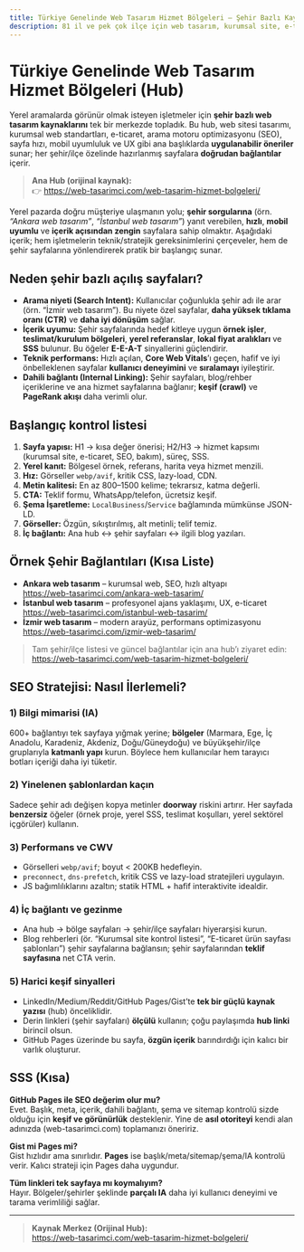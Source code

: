 ```yaml
---
title: Türkiye Genelinde Web Tasarım Hizmet Bölgeleri – Şehir Bazlı Kaynak Merkezi
description: 81 il ve pek çok ilçe için web tasarım, kurumsal site, e-ticaret, SEO ve performans odaklı rehber. Ana hub: web-tasarimci.com/web-tasarim-hizmet-bolgeleri
---
```


<link rel="canonical" href="https://web-tasarimci.com/web-tasarim-hizmet-bolgeleri/" />

# Türkiye Genelinde Web Tasarım Hizmet Bölgeleri (Hub)

Yerel aramalarda görünür olmak isteyen işletmeler için **şehir bazlı web tasarım kaynaklarını** tek bir merkezde topladık. Bu hub, web sitesi tasarımı, kurumsal web standartları, e-ticaret, arama motoru optimizasyonu (SEO), sayfa hızı, mobil uyumluluk ve UX gibi ana başlıklarda **uygulanabilir öneriler** sunar; her şehir/ilçe özelinde hazırlanmış sayfalara **doğrudan bağlantılar** içerir.

> **Ana Hub (orijinal kaynak):**  
> 👉 https://web-tasarimci.com/web-tasarim-hizmet-bolgeleri/

Yerel pazarda doğru müşteriye ulaşmanın yolu; **şehir sorgularına** (örn. *“Ankara web tasarım”*, *“İstanbul web tasarım”*) yanıt verebilen, **hızlı**, **mobil uyumlu** ve **içerik açısından zengin** sayfalara sahip olmaktır. Aşağıdaki içerik; hem işletmelerin teknik/stratejik gereksinimlerini çerçeveler, hem de şehir sayfalarına yönlendirerek pratik bir başlangıç sunar.

## Neden şehir bazlı açılış sayfaları?

- **Arama niyeti (Search Intent):** Kullanıcılar çoğunlukla şehir adı ile arar (örn. “İzmir web tasarım”). Bu niyete özel sayfalar, **daha yüksek tıklama oranı (CTR)** ve **daha iyi dönüşüm** sağlar.
- **İçerik uyumu:** Şehir sayfalarında hedef kitleye uygun **örnek işler**, **teslimat/kurulum bölgeleri**, **yerel referanslar**, **lokal fiyat aralıkları** ve **SSS** bulunur. Bu öğeler **E-E-A-T** sinyallerini güçlendirir.
- **Teknik performans:** Hızlı açılan, **Core Web Vitals**’ı geçen, hafif ve iyi önbelleklenen sayfalar **kullanıcı deneyimini** ve **sıralamayı** iyileştirir.
- **Dahili bağlantı (Internal Linking):** Şehir sayfaları, blog/rehber içeriklerine ve ana hizmet sayfalarına bağlanır; **keşif (crawl)** ve **PageRank akışı** daha verimli olur.

## Başlangıç kontrol listesi

1. **Sayfa yapısı:** H1 → kısa değer önerisi; H2/H3 → hizmet kapsımı (kurumsal site, e-ticaret, SEO, bakım), süreç, SSS.  
2. **Yerel kanıt:** Bölgesel örnek, referans, harita veya hizmet menzili.  
3. **Hız:** Görseller `webp/avif`, kritik CSS, lazy-load, CDN.  
4. **Metin kalitesi:** En az 800–1500 kelime; tekrarsız, katma değerli.  
5. **CTA:** Teklif formu, WhatsApp/telefon, ücretsiz keşif.  
6. **Şema İşaretleme:** `LocalBusiness`/`Service` bağlamında mümkünse JSON-LD.  
7. **Görseller:** Özgün, sıkıştırılmış, alt metinli; telif temiz.  
8. **İç bağlantı:** Ana hub ↔ şehir sayfaları ↔ ilgili blog yazıları.

## Örnek Şehir Bağlantıları (Kısa Liste)

- **Ankara web tasarım** – kurumsal web, SEO, hızlı altyapı  
  https://web-tasarimci.com/ankara-web-tasarim/
- **İstanbul web tasarım** – profesyonel ajans yaklaşımı, UX, e-ticaret  
  https://web-tasarimci.com/istanbul-web-tasarim/
- **İzmir web tasarım** – modern arayüz, performans optimizasyonu  
  https://web-tasarimci.com/izmir-web-tasarim/

> Tam şehir/ilçe listesi ve güncel bağlantılar için ana hub’ı ziyaret edin:  
> https://web-tasarimci.com/web-tasarim-hizmet-bolgeleri/

## SEO Stratejisi: Nasıl İlerlemeli?

### 1) Bilgi mimarisi (IA)
600+ bağlantıyı tek sayfaya yığmak yerine; **bölgeler** (Marmara, Ege, İç Anadolu, Karadeniz, Akdeniz, Doğu/Güneydoğu) ve büyükşehir/ilçe gruplarıyla **katmanlı yapı** kurun. Böylece hem kullanıcılar hem tarayıcı botları içeriği daha iyi tüketir.

### 2) Yinelenen şablonlardan kaçın
Sadece şehir adı değişen kopya metinler **doorway** riskini artırır. Her sayfada **benzersiz** öğeler (örnek proje, yerel SSS, teslimat koşulları, yerel sektörel içgörüler) kullanın.

### 3) Performans ve CWV
- Görselleri `webp/avif`; boyut < 200KB hedefleyin.  
- `preconnect`, `dns-prefetch`, kritik CSS ve lazy-load stratejileri uygulayın.  
- JS bağımlılıklarını azaltın; statik HTML + hafif interaktivite idealdir.

### 4) İç bağlantı ve gezinme
- Ana hub → bölge sayfaları → şehir/ilçe sayfaları hiyerarşisi kurun.  
- Blog rehberleri (ör. “Kurumsal site kontrol listesi”, “E-ticaret ürün sayfası şablonları”) şehir sayfalarına bağlansın; şehir sayfalarından **teklif sayfasına** net CTA verin.

### 5) Harici keşif sinyalleri
- LinkedIn/Medium/Reddit/GitHub Pages/Gist’te **tek bir güçlü kaynak yazısı** (hub) önceliklidir.  
- Derin linkleri (şehir sayfaları) **ölçülü** kullanın; çoğu paylaşımda **hub linki** birincil olsun.  
- GitHub Pages üzerinde bu sayfa, **özgün içerik** barındırdığı için kalıcı bir varlık oluşturur.

## SSS (Kısa)

**GitHub Pages ile SEO değerim olur mu?**  
Evet. Başlık, meta, içerik, dahili bağlantı, şema ve sitemap kontrolü sizde olduğu için **keşif ve görünürlük** desteklenir. Yine de **asıl otoriteyi** kendi alan adınızda (web-tasarimci.com) toplamanızı öneririz.

**Gist mi Pages mi?**  
Gist hızlıdır ama sınırlıdır. **Pages** ise başlık/meta/sitemap/şema/IA kontrolü verir. Kalıcı strateji için Pages daha uygundur.

**Tüm linkleri tek sayfaya mı koymalıyım?**  
Hayır. Bölgeler/şehirler şeklinde **parçalı IA** daha iyi kullanıcı deneyimi ve tarama verimliliği sağlar.

---

> **Kaynak Merkez (Orijinal Hub):**  
> https://web-tasarimci.com/web-tasarim-hizmet-bolgeleri/

<script type="application/ld+json">
{
 "@context": "https://schema.org",
 "@type": "ItemList",
 "name": "Şehir Bazlı Web Tasarım Kaynakları",
 "itemListElement": [
  {"@type":"ListItem","position":1,"url":"https://web-tasarimci.com/ankara-web-tasarim/"},
  {"@type":"ListItem","position":2,"url":"https://web-tasarimci.com/istanbul-web-tasarim/"},
  {"@type":"ListItem","position":3,"url":"https://web-tasarimci.com/izmir-web-tasarim/"},
  {"@type":"ListItem","position":4,"url":"https://web-tasarimci.com/bursa-web-tasarim/"},
  {"@type":"ListItem","position":5,"url":"https://web-tasarimci.com/kocaeli-web-tasarim/"},
  {"@type":"ListItem","position":6,"url":"https://web-tasarimci.com/antalya-web-tasarim/"},
  {"@type":"ListItem","position":7,"url":"https://web-tasarimci.com/konya-web-tasarim-2/"},
  {"@type":"ListItem","position":8,"url":"https://web-tasarimci.com/izmir-web-tasarim-firmalari/"},
  {"@type":"ListItem","position":9,"url":"https://web-tasarimci.com/istanbul-web-tasarim-firmalari/"},
  {"@type":"ListItem","position":10,"url":"https://web-tasarimci.com/ankara-web-tasarim-firmalari/"}
 ]
}
</script>
